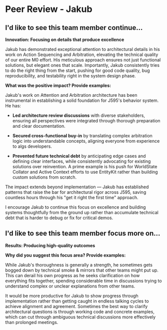 # Peer Review - Jakub

## I'd like to see this team member continue...

**Innovation: Focusing on details that produce excellence**

Jakub has demonstrated exceptional attention to architectural details in his work on Action Sequencing and Arbitration, elevating the technical quality of our entire M0 effort. His meticulous approach ensures not just functional solutions, but elegant ones that scale. Importantly, Jakub consistently tries to do the right thing from the start, pushing for good code quality, bug reproducibility, and testability right in the system design phase.

**What was the positive impact? Provide examples:**

Jakub's work on Attention and Arbitration architecture has been instrumental in establishing a solid foundation for J595's behavior system. He has:

- **Led architecture review discussions** with diverse stakeholders, ensuring all perspectives were integrated through thorough preparation and clear documentation.

- **Secured cross-functional buy-in** by translating complex arbitration logic into understandable concepts, aligning everyone from experience to algs developers.

- **Prevented future technical debt** by anticipating edge cases and defining clear interfaces, while consistently advocating for existing solutions over reinvention. A prime example is his push for WorldState Collator and Active Context efforts to use EntityKit rather than building custom solutions from scratch.

The impact extends beyond implementation — Jakub has established patterns that raise the bar for architectural rigor across J595, saving countless hours through his "get it right the first time" approach.

I encourage Jakub to continue this focus on excellence and building systems thoughtfully from the ground up rather than accumulate technical debt that is harder to debug or fix for critical demos.

## I'd like to see this team member focus more on…

**Results: Producing high-quality outcomes**

**Why did you suggest this focus area? Provide examples:**

While Jakub's thoroughness is generally a strength, he sometimes gets bogged down by technical smoke & mirrors that other teams might put up. This can derail his own progress as he seeks clarification on how everything fits together, spending considerable time in discussions trying to understand complex or unclear explanations from other teams.

It would be more productive for Jakub to show progress through implementation rather than getting caught in endless talking cycles to achieve alignment and agreement. Sometimes the best way to clarify architectural questions is through working code and concrete examples, which can cut through ambiguous technical discussions more effectively than prolonged meetings.